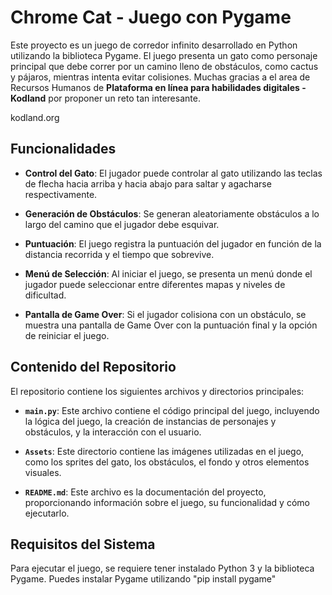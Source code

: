 # Chrome Cat - Juego con Pygame

Este proyecto es un juego de corredor infinito desarrollado en Python utilizando la biblioteca Pygame. El juego presenta un gato como personaje principal que debe correr por un camino lleno de obstáculos, como cactus y pájaros, mientras intenta evitar colisiones. Muchas gracias a el area de Recursos Humanos de __Plataforma en línea para habilidades digitales - Kodland__ por proponer un reto tan interesante.

kodland.org

## Funcionalidades

- **Control del Gato**: El jugador puede controlar al gato utilizando las teclas de flecha hacia arriba y hacia abajo para saltar y agacharse respectivamente.
  
- **Generación de Obstáculos**: Se generan aleatoriamente obstáculos a lo largo del camino que el jugador debe esquivar.
  
- **Puntuación**: El juego registra la puntuación del jugador en función de la distancia recorrida y el tiempo que sobrevive.
  
- **Menú de Selección**: Al iniciar el juego, se presenta un menú donde el jugador puede seleccionar entre diferentes mapas y niveles de dificultad.
  
- **Pantalla de Game Over**: Si el jugador colisiona con un obstáculo, se muestra una pantalla de Game Over con la puntuación final y la opción de reiniciar el juego.

## Contenido del Repositorio

El repositorio contiene los siguientes archivos y directorios principales:

- **`main.py`**: Este archivo contiene el código principal del juego, incluyendo la lógica del juego, la creación de instancias de personajes y obstáculos, y la interacción con el usuario.

- **`Assets`**: Este directorio contiene las imágenes utilizadas en el juego, como los sprites del gato, los obstáculos, el fondo y otros elementos visuales.

- **`README.md`**: Este archivo es la documentación del proyecto, proporcionando información sobre el juego, su funcionalidad y cómo ejecutarlo.

## Requisitos del Sistema

Para ejecutar el juego, se requiere tener instalado Python 3 y la biblioteca Pygame. Puedes instalar Pygame utilizando "pip install pygame"

